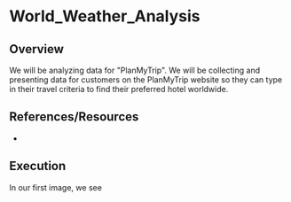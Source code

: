 # World_Weather_Analysis

## Overview
We will be analyzing data for "PlanMyTrip". We will be collecting and presenting data for customers on the PlanMyTrip website so they can type in their travel criteria to find their preferred hotel worldwide. 

## References/Resources
* 




## Execution
In our first image, we see 
